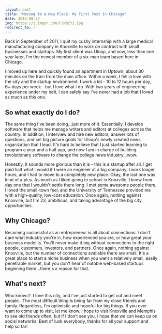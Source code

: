 ```yaml
---
layout: post
title: "Moving to a New Place: My First Post in Chicago"
date: 2012-08-27
img: https://i.imgur.com/FJN0ZYi.jpg
redirect_to: /
---
```

Back in September of 2011, I quit my cushy internship with a large medical manufacturing company in Knoxville to work on contract with small businesses and startups. My first client was Uloop, and now, less than one year later, I'm the newest member of a six-man team based here in Chicago.

I moved up here and quickly found an apartment in Uptown, about 30 minutes on the train from the main office. Within a week, I fell in love with the city and the startup environment. I work a lot - 10 to 12 hours per day, 6+ days per week - but I love what I do. With two years of engineering experience under my belt, I can safely say I've never had a job that I loved as much as this one.

## So what exactly do I do?

The same thing I've been doing...just more of it. Essentially, I develop software that helps me manage writers and editors at colleges across the country. In addition, I interview and hire new editors, answer lots of questions, and set big picture goals for Uloop's newly created news organization that I lead. It's hard to believe that I just started learning to program a year and a half ago, and now I am in charge of building revolutionary software to change the college news industry...wow.

Honestly, it sounds more glorious than it is - this is a startup after all. I get paid half what I would if I were an engineer at a big company, I work longer hours, and I had to move to a completely new place. Okay, the last one was kind of a plus. As much as I liked going to school in Knoxville, I knew from day one that I wouldn't settle there long. I met some awesome people there, I loved the small-town feel, and the University of Tennessee provided me with a high-quality, low-cost education. Once again, nothing against Knoxville, but I'm 23, ambitious, and taking advantage of the big city opportunities. 

## Why Chicago?

Becoming successful as an entrepreneur is all about connections. I don't care what industry you're in, how experienced you are, or how great your business model is. You'll never make it big without connections to the right people, customers, investors, and partners. Once again, nothing against Knoxville, but the number of connections available there are small. It's a great place to start a niche business when you want a relatively small, easily penetrable market, but you don't hear of notable web-based startups beginning there...there's a reason for that.

## What's next?

Who knows?  I love this city, and I've just started to get out and meet people.  The most difficult thing is being far from my close friends and family. Regardless, I'm optimistic and hopeful for big things. If you ever want to come up to visit, let me know. I hope to visit Knoxville and Memphis to see old friends often, but if I don't see you, I hope that we can keep up on social networks. Best of luck everybody, thanks for all your support and help so far!
